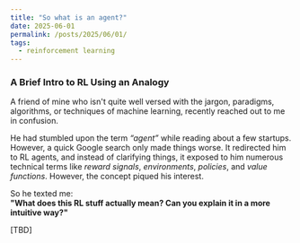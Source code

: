 ```yaml
---
title: "So what is an agent?"
date: 2025-06-01
permalink: /posts/2025/06/01/
tags:
  - reinforcement learning
---
```


### A Brief Intro to RL Using an Analogy

A friend of mine who isn't quite well versed with the jargon, paradigms, algorithms, or techniques of machine learning, recently reached out to me in confusion.

He had stumbled upon the term *“agent”* while reading about a few startups. However, a quick Google search only made things worse. It redirected him to RL agents, and instead of clarifying things, it exposed to him numerous technical terms like *reward signals*, *environments*, *policies*, and *value functions*. However, the concept piqued his interest.

So he texted me:  
**"What does this RL stuff actually mean? Can you explain it in a more intuitive way?"**

[TBD]

